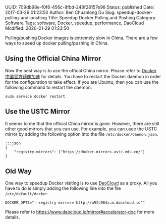 UUID: 709db98e-f0f6-456c-8fbd-248f28157e98
Status: published
Date: 2017-03-29 01:23:50
Author: Ben Chuanlong Du
Slug: speedup-docker-pulling-and-pushing
Title: Speedup Docker Pulling and Pushing
Category: Software
Tags: software, Docker, speedup, performance, DaoCloud
Modified: 2020-01-29 01:23:50

Pulling/pushing Docker images is extremely slow in China. 
There are a few ways to speed up docker pulling/pushing in China.

## Using the Official China Mirror 

Now the best way is to use the offical China mirror.
Please refer to 
[Docker 中国官方镜像加速](https://www.docker-cn.com/registry-mirror)
for details.
You have to restart the Docker daemon in order for the configuration to take effect.
If you are Ubuntu, 
then you can use the following command to restart the daemon.
```
sudo service docker restart
```

## Use the USTC Mirror

It seems to me that the official China mirror is gone.
However, 
there are still other good mirrors that you can use.
For example, 
you can usee the USTC mirror 
by adding the following option into the file `/etc/docker/daemon.json`.

    :::json
    {
        "registry-mirrors": ["https://docker.mirrors.ustc.edu.cn/"]
    }


## Old Way 

One way to speedup Docker visiting is to use [DaoCloud](https://www.daocloud.io/) as a proxy.
All you have to do is simply adding the following line into the file `/etc/default/docker`.
```text
DOCKER_OPTS="--registry-mirror='http://a92c904a.m.daocloud.io'"
```
Please refer to <https://www.daocloud.io/mirror#accelerator-doc> for more details.
